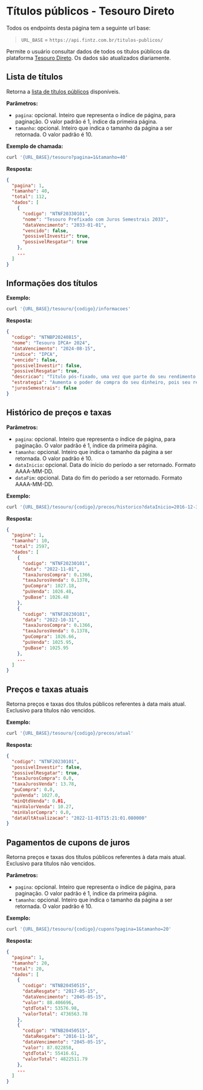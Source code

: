 # Títulos públicos - Tesouro Direto

Todos os endpoints desta página tem a seguinte url base:
> `URL_BASE` = `https://api.fintz.com.br/titulos-publicos/`

Permite o usuário consultar dados de todos os títulos públicos da plataforma
[Tesouro Direto](https://www.tesourodireto.com.br/). Os dados são atualizados
diariamente.

## Lista de títulos

Retorna a [lista de títulos públicos](#lista-de-titulos) disponíveis.

**Parâmetros:**

- `pagina`: opcional. Inteiro que representa o índice de página, para
  paginação. O valor padrão é 1, índice da primeira página.
- `tamanho`: opcional. Inteiro que indica o tamanho da página a ser retornada.
  O valor padrão é 10.

**Exemplo de chamada:**

```bash
curl '{URL_BASE}/tesouro?pagina=1&tamanho=40'
```

**Resposta:**

```json
{
  "pagina": 1,
  "tamanho": 40,
  "total": 112,
  "dados": [
    {
      "codigo": "NTNF20330101",
      "nome": "Tesouro Prefixado com Juros Semestrais 2033",
      "dataVencimento": "2033-01-01",
      "vencido": false,
      "possivelInvestir": true,
      "possivelResgatar": true
    },
    ...
  ]
}
```

## Informações dos títulos

**Exemplo:**

```bash
curl '{URL_BASE}/tesouro/{codigo}/informacoes'
```

**Resposta:**

```json
{
  "codigo": "NTNBP20240815",
  "nome": "Tesouro IPCA+ 2024",
  "dataVencimento": "2024-08-15",
  "indice": "IPCA",
  "vencido": false,
  "possivelInvestir": false,
  "possivelResgatar": true,
  "descricao": "Título pós-fixado, uma vez que parte do seu rendimento acompanha a variação da taxa de inflação (IPCA).",
  "estrategia": "Aumenta o poder de compra do seu dinheiro, pois seu rendimento é composto por uma taxa de juros + a variação da inflação (IPCA). É mais interessante para quem pode deixar o dinheiro render até o vencimento do investimento, pois não paga juros semestrais. Em caso de resgate antecipado, o Tesouro Nacional garante sua recompra pelo seu valor de mercado.",
  "jurosSemestrais": false
}
```

## Histórico de preços e taxas

**Parâmetros:**

- `pagina`: opcional. Inteiro que representa o índice de página, para
  paginação. O valor padrão é 1, índice da primeira página.
- `tamanho`: opcional. Inteiro que indica o tamanho da página a ser retornada.
  O valor padrão é 10.
- `dataInicio`: opcional. Data do início do período a ser retornado. Formato AAAA-MM-DD.
- `dataFim`: opcional. Data do fim do período a ser retornado. Formato AAAA-MM-DD.

**Exemplo:**

```bash
curl '{URL_BASE}/tesouro/{codigo}/precos/historico?dataInicio=2016-12-31&dataFim=2021-12-31'
```

**Resposta:**

```json
{
  "pagina": 1,
  "tamanho": 10,
  "total": 2597,
  "dados": [
    {
      "codigo": "NTNF20230101",
      "data": "2022-11-01",
      "taxaJurosCompra": 0.1366,
      "taxaJurosVenda": 0.1378,
      "puCompra": 1027.18,
      "puVenda": 1026.48,
      "puBase": 1026.48
    },
    {
      "codigo": "NTNF20230101",
      "data": "2022-10-31",
      "taxaJurosCompra": 0.1366,
      "taxaJurosVenda": 0.1378,
      "puCompra": 1026.66,
      "puVenda": 1025.95,
      "puBase": 1025.95
    },
    ...
  ]
}
```

## Preços e taxas atuais

Retorna preços e taxas dos títulos públicos referentes à data mais atual. Exclusivo para títulos não vencidos.

**Exemplo:**

```bash
curl '{URL_BASE}/tesouro/{codigo}/precos/atual'
```

**Resposta:**

```json
{
  "codigo": "NTNF20230101",
  "possivelInvestir": false,
  "possivelResgatar": true,
  "taxaJurosCompra": 0.0,
  "taxaJurosVenda": 13.78,
  "puCompra": 0.0,
  "puVenda": 1027.0,
  "minQtdVenda": 0.01,
  "minValorVenda": 10.27,
  "minValorCompra": 0.0,
  "dataUltAtualizacao": "2022-11-01T15:21:01.080000"
}
```

## Pagamentos de cupons de juros

Retorna preços e taxas dos títulos públicos referentes à data mais atual. Exclusivo para títulos não vencidos.

**Parâmetros:**

- `pagina`: opcional. Inteiro que representa o índice de página, para
  paginação. O valor padrão é 1, índice da primeira página.
- `tamanho`: opcional. Inteiro que indica o tamanho da página a ser retornada.
  O valor padrão é 10.

**Exemplo:**

```bash
curl '{URL_BASE}/tesouro/{codigo}/cupons?pagina=1&tamanho=20'
```

**Resposta:**

```json
{
  "pagina": 1,
  "tamanho": 20,
  "total": 20,
  "dados": [
    {
      "codigo": "NTNB20450515",
      "dataResgate": "2017-05-15",
      "dataVencimento": "2045-05-15",
      "valor": 88.406696,
      "qtdTotal": 53576.98,
      "valorTotal": 4736563.78
    },
    {
      "codigo": "NTNB20450515",
      "dataResgate": "2016-11-16",
      "dataVencimento": "2045-05-15",
      "valor": 87.022858,
      "qtdTotal": 55416.61,
      "valorTotal": 4822511.79
    },
    ...
  ]
}
```
